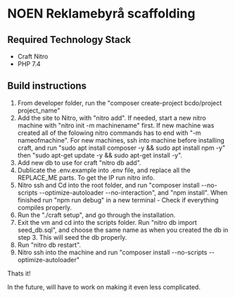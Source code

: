 # NOEN Reklamebyrå scaffolding

## Required Technology Stack
- Craft Nitro
- PHP 7.4


## Build instructions
1. From developer folder, run the "composer create-project bcdo/project project_name"
2. Add the site to Nitro, with "nitro add". If needed, start a new nitro machine with "nitro init -m machinename" first. If new machine was created all of the folowing nitro commands has to end with "-m nameofmachine". For new machines, ssh into machine before installing craft, and run "sudo apt install composer -y && sudo apt install npm -y" then "sudo apt-get update -y && sudo apt-get install -y".
3. Add new db to use for craft "nitro db add".
4. Dublicate the .env.example into .env file, and replace all the REPLACE_ME parts. To get the IP run nitro info.
5. Nitro ssh and Cd into the root folder, and run "composer install --no-scripts --optimize-autoloader --no-interaction", and "npm install". When finished run "npm run debug" in a new terminal - Check if everything compiles properly.
6. Run the "./craft setup", and go through the installation.
7. Exit the vm and cd into the scripts folder. Run "nitro db import seed_db.sql", and choose the same name as when you created the db in step 3. This will seed the db properly.
8. Run "nitro db restart".
9. Nitro ssh into the machine and run "composer install --no-scripts --optimize-autoloader"

Thats it!

In the future, will have to work on making it even less complicated.
